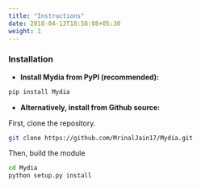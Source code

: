 ```yaml
---
title: "Instructions"
date: 2018-04-13T18:58:08+05:30
weight: 1
---
```


### Installation

* **Install Mydia from PyPI (recommended):**

```bash
pip install Mydia
```

* **Alternatively, install from Github source:**

First, clone the repository.

```bash
git clone https://github.com/MrinalJain17/Mydia.git
```

Then, build the module

```bash
cd Mydia
python setup.py install
```